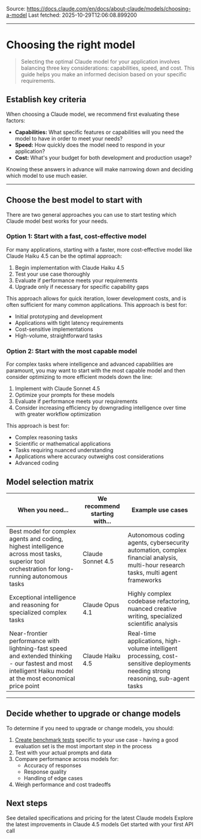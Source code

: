 Source: https://docs.claude.com/en/docs/about-claude/models/choosing-a-model
Last fetched: 2025-10-29T12:06:08.899200

---

# Choosing the right model

> Selecting the optimal Claude model for your application involves balancing three key considerations: capabilities, speed, and cost. This guide helps you make an informed decision based on your specific requirements.

## Establish key criteria

When choosing a Claude model, we recommend first evaluating these factors:

* **Capabilities:** What specific features or capabilities will you need the model to have in order to meet your needs?
* **Speed:** How quickly does the model need to respond in your application?
* **Cost:** What's your budget for both development and production usage?

Knowing these answers in advance will make narrowing down and deciding which model to use much easier.

***

## Choose the best model to start with

There are two general approaches you can use to start testing which Claude model best works for your needs.

### Option 1: Start with a fast, cost-effective model

For many applications, starting with a faster, more cost-effective model like Claude Haiku 4.5 can be the optimal approach:

1. Begin implementation with Claude Haiku 4.5
2. Test your use case thoroughly
3. Evaluate if performance meets your requirements
4. Upgrade only if necessary for specific capability gaps

This approach allows for quick iteration, lower development costs, and is often sufficient for many common applications. This approach is best for:

* Initial prototyping and development
* Applications with tight latency requirements
* Cost-sensitive implementations
* High-volume, straightforward tasks

### Option 2: Start with the most capable model

For complex tasks where intelligence and advanced capabilities are paramount, you may want to start with the most capable model and then consider optimizing to more efficient models down the line:

1. Implement with Claude Sonnet 4.5
2. Optimize your prompts for these models
3. Evaluate if performance meets your requirements
4. Consider increasing efficiency by downgrading intelligence over time with greater workflow optimization

This approach is best for:

* Complex reasoning tasks
* Scientific or mathematical applications
* Tasks requiring nuanced understanding
* Applications where accuracy outweighs cost considerations
* Advanced coding

## Model selection matrix

| When you need...                                                                                                                                            | We recommend starting with... | Example use cases                                                                                                                 |
| ----------------------------------------------------------------------------------------------------------------------------------------------------------- | ----------------------------- | --------------------------------------------------------------------------------------------------------------------------------- |
| Best model for complex agents and coding, highest intelligence across most tasks, superior tool orchestration for long-running autonomous tasks             | Claude Sonnet 4.5             | Autonomous coding agents, cybersecurity automation, complex financial analysis, multi-hour research tasks, multi agent frameworks |
| Exceptional intelligence and reasoning for specialized complex tasks                                                                                        | Claude Opus 4.1               | Highly complex codebase refactoring, nuanced creative writing, specialized scientific analysis                                    |
| Near-frontier performance with lightning-fast speed and extended thinking - our fastest and most intelligent Haiku model at the most economical price point | Claude Haiku 4.5              | Real-time applications, high-volume intelligent processing, cost-sensitive deployments needing strong reasoning, sub-agent tasks  |

***

## Decide whether to upgrade or change models

To determine if you need to upgrade or change models, you should:

1. [Create benchmark tests](/en/docs/test-and-evaluate/develop-tests) specific to your use case - having a good evaluation set is the most important step in the process
2. Test with your actual prompts and data
3. Compare performance across models for:
   * Accuracy of responses
   * Response quality
   * Handling of edge cases
4. Weigh performance and cost tradeoffs

## Next steps

<CardGroup cols={3}>
  <Card title="Model comparison chart" icon="head-side-gear" href="/en/docs/about-claude/models/overview">
    See detailed specifications and pricing for the latest Claude models
  </Card>

  <Card title="What's new in Claude 4.5" icon="sparkles" href="/en/docs/about-claude/models/whats-new-claude-4-5">
    Explore the latest improvements in Claude 4.5 models
  </Card>

  <Card title="Start building" icon="code" href="/en/docs/get-started">
    Get started with your first API call
  </Card>
</CardGroup>